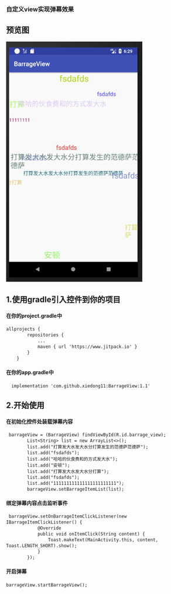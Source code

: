 ### 自定义view实现弹幕效果 ###

## 预览图 ##
![Sample Screenshot](https://github.com/xiedong11/BarrageView/blob/master/picture/GIF.gif)

## 1.使用gradle引入控件到你的项目 ##
#### 在你的project.gradle中 ####
```
allprojects {
		repositories {
			...
			maven { url 'https://www.jitpack.io' }
		}
	}
```
#### 在你的app.gradle中 ####
```
  implementation 'com.github.xiedong11:BarrageView:1.1'
```
## 2.开始使用 ##
#### 在初始化控件处装载弹幕内容 ####
```
 barrageView = (BarrageView) findViewById(R.id.barrage_view);
        List<String> list = new ArrayList<>();
        list.add("打算发大水发大水分打算发生的范德萨范德萨");
        list.add("fsdafds");
        list.add("哈哈的伙食费和的方式发大水");
        list.add("安顿");
        list.add("打算发大水发大水分打算");
        list.add("fsdafds");
        list.add("111111111111111111111111");
        barrageView.setBarrageItemList(list);
```

#### 绑定弹幕内容点击监听事件 ####
```
 barrageView.setOnBarrageItemClickListener(new IBarrageItemClickListener() {
            @Override
            public void onItemClick(String content) {
                Toast.makeText(MainActivity.this, content, Toast.LENGTH_SHORT).show();
            }
        });
```

#### 开启弹幕 ####
```
barrageView.startBarrageView();
```